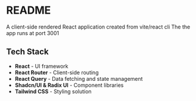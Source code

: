 # README

A client-side rendered React application created from vite/react cli
The the app runs at port 3001

## Tech Stack

- **React** - UI framework
- **React Router** - Client-side routing
- **React Query** - Data fetching and state management
- **Shadcn/UI & Radix UI** - Component libraries
- **Tailwind CSS** - Styling solution
